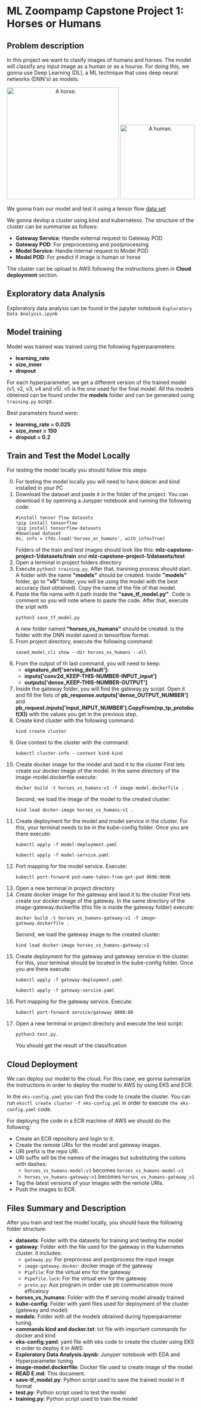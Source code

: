 # ML Zoompamp Capstone Project 1: Horses or Humans

## Problem description	

In this project we want to clasify images of humans and horses. The model will classify any input image as a human or as a hourse.
For doing this, we gonna use Deep Learning (DL), a ML technique that uses deep neural networks (DNN's) as models.

<p align="center">
  <img alt="A horse." width="300" src="https://upload.wikimedia.org/wikipedia/commons/f/fa/Zaniskari_Horse_in_Ladakh.jpg">
  <img alt="A human." width="200" src="https://upload.wikimedia.org/wikipedia/commons/0/0c/Marina_person_tvbrasil.jpg">
</p>

We gonna train our model and test it using a tensor flow [data set](https://www.tensorflow.org/datasets/catalog/horses_or_humans)

We gonna devlop a cluster using kind and kubernetesv. The structure of the cluster can be summarise as follows:
* **Gateway Service**: Handle external request to Gateway POD
* **Gateway POD**: For preprocessing and postprocessing 
* **Model Service**: Handle internal request to Model POD 
* **Model POD**: For predict if image is human or horse 

The cluster can be upload to AWS following the instructions given in **Cloud deployment** section.

## Exploratory data Analysis

Exploratory data analysis can be found in the jupyter notebook ```Exploratory Data Analysis.ipynb```


## Model training

Model was trained was trained using the following hyperparameters:

 * **learning_rate**
 * **size_inner**
 * **dropout**
   
For each hyperparameter, we get a different version of the trained model (v1, v2, v3, v4 and v5). v5 is the one used for the final model. 
All the models obteined can be found under the **models** folder and can be generated using ```training.py``` script. 

Best parameters found were: 

 * **learning_rate = 0.025**
 * **size_inner = 150**
 * **dropout = 0.2**

## Train and Test the Model Locally 

For testing the model locally you should follow this steps:

0. For testing the model locally you will need to have dokcer and kind installed in your PC
1. Download the dataset and paste it in the folder of the project. You can download it by openning a Junyper notebook and running the following code:
    ```
    #install tensor flow datasets    
    !pip install tensorflow
    !pip install tensorflow-datasets
    #download dataset
    ds, info = tfds.load('horses_or_humans', with_info=True)
    ```
   Folders of the train and test images should look like this: **mlz-capstone-project-1/datasets/train** and **mlz-capstone-project-1/datasets/test**
3. Open a terminal in project folders directory
4. Execute  ```python3 training.py```. After that, tranining process should start. A folder with the name **"models"** should be created. Inside **"models"** folder, go to **"v5"** folder, you will be using the model with the best accuracy (last obtained). Copy the name of the file of that model.
5. Paste the file name with it path inside the **"save_tf_model.py"**. Code is comment so you will note where to paste the code. After that, execute the sript with
    ```
    python3 save_tf_model.py
    ```
    A new folder named **"horses_vs_humans"** should be created. Is the folder with the DNN model saved in tensorflow format.
7. From project directory, execute the following command:
    ```
    saved_model_cli show --dir horses_vs_humans --all
    ```
8. From the output of th last command, you will need to keep:
     * **signature_def['serving_default']:**
     * **inputs['conv2d_KEEP-THIS-NUMBER-INPUT_input']** 
     * **outputs['dense_KEEP-THIS-NUMBER-OUTPUT']**
10. Inside the gateway folder, you will find the gateway.py script. Open it and fill the fiels of **pb_response.outputs['dense_OUTPUT_NUMBER']** and **pb_request.inputs['input_INPUT_NUMBER'].CopyFrom(np_tp_protobuf(X))** with the values you get in the previous step.
11. Create kind cluster with the following command:
    ```
    kind create cluster
    ```
12. Give context to the cluster with the command:
    ```
    kubectl cluster-info --context kind-kind
    ```
13. Create docker image for the model and laod it to the cluster
    First lets create our docker image of the model. In the same directory of the image-model.dockerfile execute:
    ```
    docker build -t horses_vs_humans:v1 -f image-model.dockerfile .
    ```  
    Second, we load the image of the model to the created cluster: 
    ```
    kind load docker-image horses_vs_humans:v1 .
    ``` 
14. Create deployment for the model and model service in the cluster. For this, your terminal needs to be in the kube-config folder. Once you are there execute:
    ```
    kubectl apply -f model-deployment.yaml
    ```
    ```
    kubectl apply -f model-service.yaml
    ```  
15. Port mapping for the model service. Execute:
    ```
    kubectl port-forward pod-name-taken-from-get-pod 9696:9696  
    ``` 
16. Open a new terminal in project directory
17. Create docker image for the gateway and laod it to the cluster
    First lets create our docker image of the gateway. In the same directory of the image-gateway.dockerfile (this file is inside the gateway folder) execute:
    ```
    docker build -t horses_vs_humans-gateway:v1 -f image-gateway.dockerfile .
    ``` 
    Second, we load the gateway image to the created cluster:
    ```
    kind load docker-image horses_vs_humans-gateway:v1
    ``` 
18. Create deployment for the gateway and gateway service in the cluster. For this, your terminal should be located in the kube-config folder. Once you are there execute: 
    ```
    kubectl apply -f gateway-deployment.yaml
    ```
    ```
    kubectl apply -f gateway-service.yaml
    ```
19. Port mapping for the gateway service. Execute:
    ```
    kubectl port-forward service/gateway 8080:80
    ```
20. Open a new terminal in project directory and execute the test script:
    ```
    python3 test.py.
    ```
    You should get the result of the classification

## Cloud Deployment

We can deploy our model to the cloud. For this case, we gonna summarize the instructions in order to deploy the model to AWS by using EKS and ECR.

In the ```eks-config.yaml``` you can find the code to create the cluster. You can run ```eksctl create cluster -f eks-config.yml``` in order to execute ```the eks-config.yaml``` code.

For deployng the code in a ECR machine of AWS we should do the following:

  * Create an ECR repository and login to it. 
  * Create the remote URIs for the model and gateway images.
  * URI prefix is the repo URI.
  * URI suffix will be the names of the images but substituting the colons with dashes:
    * ```horses_vs_humans-model:v1``` becomes ```horses_vs_humans-model-v1```
    * ```horses_vs_humans-gateway:v1``` becomes ```horses_vs_humans-gateway_v1```
  * Tag the latest versions of your images with the remote URIs.
  * Push the images to ECR.


## Files Summary and Description
After you train and test the model locally, you should have the following folder structure:
* **datasets**: Folder with the datasets for training and testing the model
* **gateway**: Folder with the file used for the gateway in the kubernetes cluster. it includes:
    * ```gateway.py```: For preprocess and postprocess the input image
    * ```image-gateway.docker```: docker image of the gateway
    * ```Pipfile```: For the virtual env for the gateway
    * ```Pipefile.lock```: For the virtual env for the gateway
    * ```proto.py```: Aux program in order use pb communication more efficeincy
* **horses_vs_humans**: Folder with the tf serving model already trained
* **kube-config**: Folder with yaml files used for deployment of the cluster (gateway and model)
* **models**: Folder with all the models obtained during hyperparameter tuning.
* **commands kind and docker.txt**: txt file with important commands for docker and kind
* **eks-config.yaml**: yaml file with eks code to create the cluster using EKS in order to deploy it in AWS
* **Exploratory Data Analysis.ipynb**: Junyper notebook with EDA and Hyperparameter tuning
* **image-model.dockerfile**: Docker file used to create image of the model
* **READ E.md**: This document.
* **save-tf_model.py**: Python script used to save the trained model in tf format
* **test.py**: Python script used to test the model
* **training.py**: Python script used to train the model
